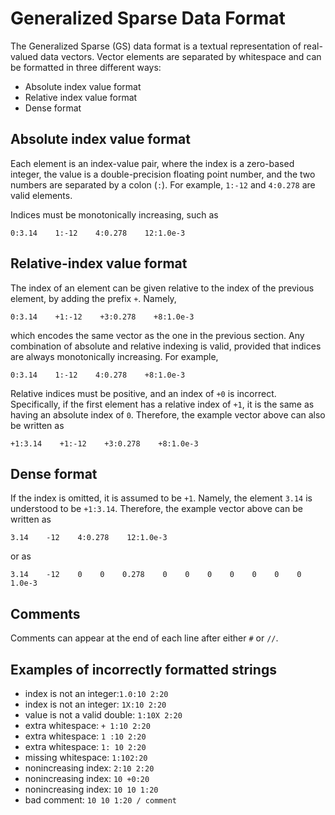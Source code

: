 # Generalized Sparse Data Format

The Generalized Sparse (GS) data format is a textual representation of real-valued data vectors. Vector elements are separated by whitespace and can be formatted in three different ways:

* Absolute index value format
* Relative index value format
* Dense format

## Absolute index value format

Each element is an index-value pair, where the index is a zero-based integer, the value is a double-precision floating point number, and the two numbers are separated by a colon (`:`). For example, `1:-12` and `4:0.278` are valid elements. 

Indices must be monotonically increasing, such as

    0:3.14    1:-12    4:0.278    12:1.0e-3

## Relative-index value format

The index of an element can be given relative to the index of the previous element, by adding the prefix `+`. Namely,

    0:3.14    +1:-12    +3:0.278    +8:1.0e-3

which encodes the same vector as the one in the previous section. Any combination of absolute and relative indexing is valid, provided that indices are always monotonically increasing. For example,

    0:3.14    1:-12    4:0.278    +8:1.0e-3

Relative indices must be positive, and an index of `+0` is incorrect. Specifically, if the first element has a relative index of `+1`, it is the same as having an absolute index of `0`. Therefore, the example vector above can also be written as

    +1:3.14    +1:-12    +3:0.278    +8:1.0e-3

## Dense format

If the index is omitted, it is assumed to be `+1`. Namely, the element `3.14` is understood to be `+1:3.14`. Therefore, the example vector above can be written as

    3.14    -12    4:0.278    12:1.0e-3

or as

    3.14    -12    0    0    0.278    0    0    0    0    0    0    0    1.0e-3

## Comments
Comments can appear at the end of each line after either `#` or `//`.

## Examples of incorrectly formatted strings

* index is not an integer:`1.0:10 2:20`
* index is not an integer: `1X:10 2:20`
* value is not a valid double: `1:10X 2:20`
* extra whitespace: `+ 1:10 2:20`
* extra whitespace: `1 :10 2:20`
* extra whitespace: `1: 10 2:20`
* missing whitespace: `1:102:20`
* nonincreasing index: `2:10 2:20`
* nonincreasing index: `10 +0:20`
* nonincreasing index: `10 10 1:20`
* bad comment: `10 10 1:20 / comment`

